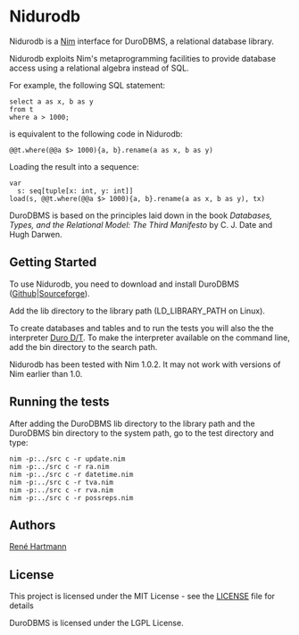# Nidurodb

Nidurodb is a [Nim](https://nim-lang.org/) interface for DuroDBMS, a relational database library.

Nidurodb exploits Nim's metaprogramming facilities to provide database access using a relational algebra instead of SQL.

For example, the following SQL statement:

```
select a as x, b as y
from t
where a > 1000;
```

is equivalent to the following code in Nidurodb:

```
@@t.where(@@a $> 1000){a, b}.rename(a as x, b as y)
```

Loading the result into a sequence:

```
var
  s: seq[tuple[x: int, y: int]]
load(s, @@t.where(@@a $> 1000){a, b}.rename(a as x, b as y), tx)
```

DuroDBMS is based on the principles laid down in the book *Databases, Types, and the Relational Model: The Third Manifesto* by C. J. Date and Hugh Darwen.

## Getting Started

To use Nidurodb, you need to download and install DuroDBMS ([Github](https://github.com/rehartmann/durodbms)|[Sourceforge](https://sourceforge.net/projects/duro/files/duro/)).

Add the lib directory to the library path (LD_LIBRARY_PATH on Linux).

To create databases and tables and to run the tests you will also the the interpreter [Duro D/T](http://duro.sourceforge.net/docs/durodt/tut.html).
To make the interpreter available on the command line, add the bin directory to the search path.

Nidurodb has been tested with Nim 1.0.2. It may not work with versions of Nim earlier than 1.0.

## Running the tests

After adding the DuroDBMS lib directory to the library path and the DuroDBMS bin directory to the system path,
go to the test directory and type:

```
nim -p:../src c -r update.nim
nim -p:../src c -r ra.nim
nim -p:../src c -r datetime.nim
nim -p:../src c -r tva.nim
nim -p:../src c -r rva.nim
nim -p:../src c -r possreps.nim
```

## Authors

[René Hartmann](https://github.com/rehartmann)

## License

This project is licensed under the MIT License - see the [LICENSE](LICENSE) file for details

DuroDBMS is licensed under the LGPL License.

